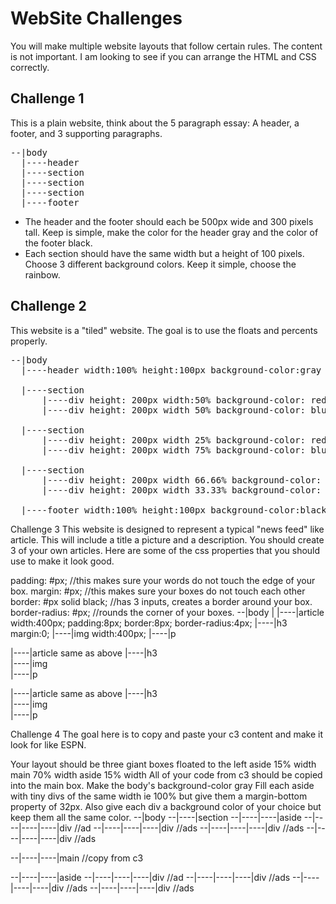 # WebSite Challenges

You will make multiple website layouts that follow certain rules.  The content is not important.  I am looking to see if you can arrange the HTML and CSS correctly.

## Challenge 1
This is a plain website, think about the 5 paragraph essay: A header, a footer, and 3 supporting paragraphs.
<pre>
--|body
  |----header
  |----section
  |----section
  |----section
  |----footer
</pre>
-  The header and the footer should each be 500px wide and 300 pixels tall.  Keep is simple, make the color for the header gray and the color of the footer black.
-  Each section should have the same width but a height of 100 pixels.  Choose 3 different background colors.  Keep it simple, choose the rainbow.

## Challenge 2
This website is a "tiled" website.  The goal is to use the floats and percents properly.
<pre>
--|body
  |----header width:100% height:100px background-color:gray

  |----section
      |----div height: 200px width:50% background-color: red
      |----div height: 200px width 50% background-color: blue

  |----section
      |----div height: 200px width 25% background-color: red
      |----div height: 200px width 75% background-color: blue

  |----section
      |----div height: 200px width 66.66% background-color: red
      |----div height: 200px width 33.33% background-color: blue

  |----footer width:100% height:100px background-color:black
</pre>

Challenge 3
This website is designed to represent a typical "news feed" like article. This will include a title a picture and a description. You should create 3 of your own articles. Here are some of the css properties that you should use to make it look good.

padding: #px; //this makes sure your words do not touch the edge of your box.
margin: #px; //this makes sure your boxes do not touch each other
border: #px solid black; //has 3 inputs, creates a border around your box.
border-radius: #px; //rounds the corner of your boxes.
--|body
  |
  |----|article  width:400px; padding:8px; border:8px; border-radius:4px;
       |----|h3   margin:0;
       |----|img  width:400px;
       |----|p

  |----|article  same as above
       |----|h3   
       |----|img  
       |----|p

  |----|article  same as above
       |----|h3   
       |----|img  
       |----|p
       
Challenge 4
The goal here is to copy and paste your c3 content and make it look for like ESPN.

Your layout should be three giant boxes floated to the left
aside 15% width
main 70% width
aside 15% width
All of your code from c3 should be copied into the main box.
Make the body's background-color gray
Fill each aside with tiny divs of the same width ie 100% but give them a margin-bottom property of 32px. Also give each div a background color of your choice but keep them all the same color.
--|body
--|----|section
--|----|----|aside
--|----|----|----|div  //ad
--|----|----|----|div  //ads
--|----|----|----|div  //ads
--|----|----|----|div  //ads

--|----|----|main  //copy from c3

--|----|----|aside
--|----|----|----|div  //ad
--|----|----|----|div  //ads
--|----|----|----|div  //ads
--|----|----|----|div  //ads